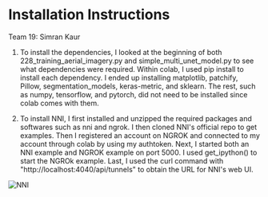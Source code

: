 # Installation Instructions
Team 19: Simran Kaur 

1. To install the dependencies, I looked at the beginning of both 228_training_aerial_imagery.py and simple_multi_unet_model.py to see what dependencies were required. Within colab, I used pip install to install each dependency. I ended up installing matplotlib, patchify, Pillow, segmentation_models, keras-metric, and sklearn. The rest, such as numpy, tensorflow, and pytorch, did not need to be installed since colab comes with them.

2. To install NNI, I first installed and unzipped the required packages and softwares such as nni and ngrok. I then cloned NNI's official repo to get examples. Then I registered an account on NGROK and connected to my account through colab by using my authtoken. Next, I started both an NNI example and NGROK example on port 5000. I used get_ipython() to start the NGROk example. Last, I used the curl command with "http://localhost:4040/api/tunnels" to obtain the URL for NNI's web UI.

![NNI](https://user-images.githubusercontent.com/98201516/198856716-467a7927-37f4-40fb-9f87-3f495055a03f.jpg)
